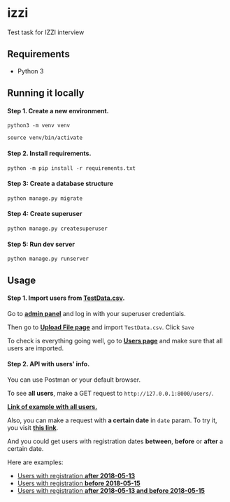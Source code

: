 # izzi
 Test task for IZZI interview

## Requirements
* Python 3

## Running it locally

#### Step 1. Create a new environment.
```
python3 -m venv venv

source venv/bin/activate
```

#### Step 2. Install requirements.
```
python -m pip install -r requirements.txt
```

#### Step 3: Create a database structure
```
python manage.py migrate
```

#### Step 4: Create superuser
```
python manage.py createsuperuser
```

#### Step 5: Run dev server
```
python manage.py runserver
```

## Usage

#### Step 1. Import users from [TestData.csv](TestData.csv).

Go to [**admin panel**](http://127.0.0.1:8000/admin) and log in with your superuser credentials.

Then go to [**Upload File page**](http://127.0.0.1:8000/admin/app/uploadfile/add/) and import `TestData.csv`. Click `Save`

To check is everything going well, go to [**Users page**](http://127.0.0.1:8000/admin/app/user/) and make sure that all users are imported.


#### Step 2. API with users' info.

You can use Postman or your default browser.

To see **all users**, make a GET request to `http://127.0.0.1:8000/users/`. 

**[Link of example with all users.](http://127.0.0.1:8000/users/)**

Also, you can make a request with **a certain date** in `date` param.
To try it, you visit **[this link](http://127.0.0.1:8000/users/?date=2018-05-16)**.

And you could get users with registration dates **between**, **before** or **after** a certain date.

Here are examples:
- [Users with registration **after 2018-05-13**](http://127.0.0.1:8000/users/?datefrom=2018-05-13)
- [Users with registration **before 2018-05-15**](http://127.0.0.1:8000/users/?dateto=2018-05-15)
- [Users with registration **after 2018-05-13 and before 2018-05-15**](http://127.0.0.1:8000/users/?dateto=2018-05-15&datefrom=2018-05-13)

